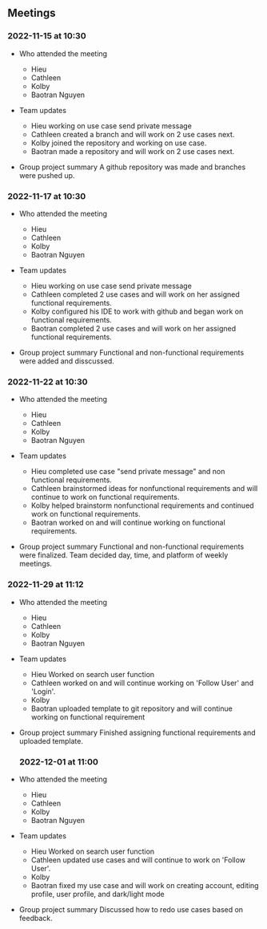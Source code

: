 ## Meetings
### 2022-11-15 at 10:30
- Who attended the meeting
  - Hieu
  - Cathleen
  - Kolby 
  - Baotran Nguyen

- Team updates
  - Hieu working on use case send private message
  - Cathleen created a branch and will work on 2 use cases next.
  - Kolby joined the repository and working on use case.
  - Baotran made a repository and will work on 2 use cases next.

- Group project summary 
  A github repository was made and branches were pushed up.

### 2022-11-17 at 10:30
- Who attended the meeting
  - Hieu
  - Cathleen
  - Kolby
  - Baotran Nguyen

- Team updates
  - Hieu working on use case send private message
  - Cathleen completed 2 use cases and will work on her assigned functional requirements.
  - Kolby configured his IDE to work with github and began work on functional requirements.
  - Baotran completed 2 use cases and will work on her assigned functional requirements.


- Group project summary 
  Functional and non-functional requirements were added and disscussed. 

### 2022-11-22 at 10:30
- Who attended the meeting
  - Hieu
  - Cathleen
  - Kolby
  - Baotran Nguyen

- Team updates
  - Hieu completed use case "send private message" and non functional requirements.
  - Cathleen brainstormed ideas for nonfunctional requirements and will continue to work on functional requirements.
  - Kolby helped brainstorm nonfunctional requirements and continued work on functional requirements.
  - Baotran worked on and will continue working on functional requirements.

- Group project summary 
  Functional and non-functional requirements were finalized. Team decided day, time, and platform of weekly meetings. 

### 2022-11-29 at 11:12
- Who attended the meeting
  - Hieu
  - Cathleen
  - Kolby
  - Baotran Nguyen

- Team updates
  - Hieu Worked on search user function
  - Cathleen worked on and will continue working on 'Follow User' and 'Login'.
  - Kolby 
  - Baotran uploaded template to git repository and will continue working on functional requirement

- Group project summary 
  Finished assigning functional requirements and uploaded template.   

  ### 2022-12-01 at 11:00
- Who attended the meeting
  - Hieu  
  - Cathleen
  - Kolby
  - Baotran Nguyen

- Team updates
  - Hieu Worked on search user function
  - Cathleen updated use cases and will continue to work on 'Follow User'.
  - Kolby 
  - Baotran fixed my use case and will work on creating account, editing profile, user profile, and dark/light mode
  
- Group project summary 
  Discussed how to redo use cases based on feedback.
